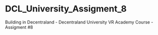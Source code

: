 # DCL_University_Assigment_8
Building in Decentraland - Decentraland University VR Academy Course - Assigment #8
